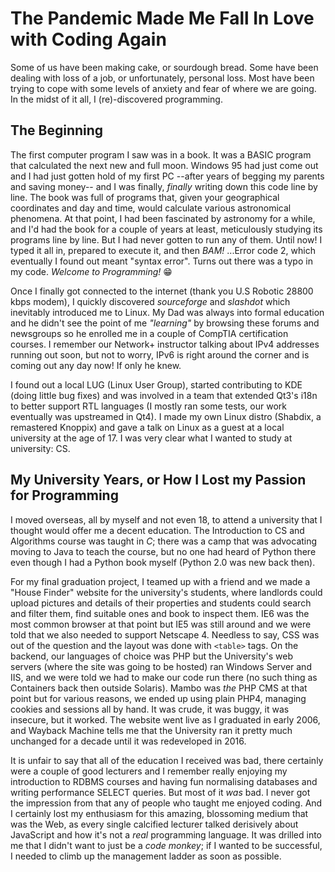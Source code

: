# The Pandemic Made Me Fall In Love with Coding Again

Some of us have been making cake, or sourdough bread. Some have been dealing with loss of a job, or unfortunately, personal loss. Most have been trying to cope with some levels of anxiety and fear of where we are going. In the midst of it all, I (re)-discovered programming.

## The Beginning

The first computer program I saw was in a book. It was a BASIC program that calculated the next new and full moon. Windows 95 had just come out and I had just gotten hold of my first PC --after years of begging my parents and saving money-- and I was finally, _finally_ writing down this code line by line. The book was full of programs that, given your geographical coordinates and day and time, would calculate various astronomical phenomena. At that point, I had been fascinated by astronomy for a while, and I'd had the book for a couple of years at least, meticulously studying its programs line by line. But I had never gotten to run any of them. Until now! I typed it all in, prepared to execute it, and then _BAM!_ ...Error code 2, which eventually I found out meant "syntax error". Turns out there was a typo in my code. _Welcome to Programming!_ 😁

Once I finally got connected to the internet (thank you U.S Robotic 28800 kbps modem), I quickly discovered _sourceforge_ and _slashdot_ which inevitably introduced me to Linux. My Dad was always into formal education and he didn't see the point of me _"learning"_ by browsing these forums and newsgroups so he enrolled me in a couple of CompTIA certification courses. I remember our Network+ instructor talking about IPv4 addresses running out soon, but not to worry, IPv6 is right around the corner and is coming out any day now! If only he knew.

I found out a local LUG (Linux User Group), started contributing to KDE (doing little bug fixes) and was involved in a team that extended Qt3's i18n to better support RTL languages (I mostly ran some tests, our work eventually was upstreamed in Qt4). I made my own Linux distro (Shabdix, a remastered Knoppix) and gave a talk on Linux as a guest at a local university at the age of 17. I was very clear what I wanted to study at university: CS.

## My University Years, or How I Lost my Passion for Programming

I moved overseas, all by myself and not even 18, to attend a university that I thought would offer me a decent education. The Introduction to CS and Algorithms course was taught in _C_; there was a camp that was advocating moving to Java to teach the course, but no one had heard of Python there even though I had a Python book myself (Python 2.0 was new back then).

For my final graduation project, I teamed up with a friend and we made a "House Finder" website for the university's students, where landlords could upload pictures and details of their properties and students could search and filter them, find suitable ones and book to inspect them. IE6 was the most common browser at that point but IE5 was still around and we were told that we also needed to support Netscape 4. Needless to say, CSS was out of the question and the layout was done with `<table>` tags. On the backend, our languages of choice was PHP but the University's web servers (where the site was going to be hosted) ran Windows Server and IIS, and we were told we had to make our code run there (no such thing as Containers back then outside Solaris). Mambo was _the_ PHP CMS at that point but for various reasons, we ended up using plain PHP4, managing cookies and sessions all by hand. It was crude, it was buggy, it was insecure, but it worked. The website went live as I graduated in early 2006, and Wayback Machine tells me that the University ran it pretty much unchanged for a decade until it was redeveloped in 2016.

It is unfair to say that all of the education I received was bad, there certainly were a couple of good lecturers and I remember really enjoying my introduction to RDBMS courses and having fun normalising databases and writing performance SELECT queries. But most of it _was_ bad. I never got the impression from that any of people who taught me enjoyed coding. And I certainly lost my enthusiasm for this amazing, blossoming medium that was the Web, as every single calcified lecturer talked derisively about JavaScript and how it's not a _real_ programming language. It was drilled into me that I didn't want to just be a _code monkey_; if I wanted to be successful, I needed to climb up the management ladder as soon as possible.

